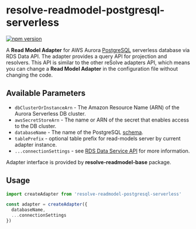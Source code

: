 # **resolve-readmodel-postgresql-serverless**
[![npm version](https://badge.fury.io/js/resolve-readmodel-postgresql-serverless.svg)](https://badge.fury.io/js/resolve-readmodel-postgresql-serverless)
 
A **Read Model Adapter** for AWS Aurora [PostgreSQL](https://www.postgresql.org) serverless database via RDS Data API.
The adapter provides a query API for projection and resolvers. This API is similar to the other reSolve adapters API, which means you can change a **Read Model Adapter** in the configuration file without changing the code.

## Available Parameters

* `dbClusterOrInstanceArn` - The Amazon Resource Name (ARN) of the Aurora Serverless DB cluster.
* `awsSecretStoreArn` - The name or ARN of the secret that enables access to the DB cluster.
* `databaseName` - The name of the PostgreSQL [schema](https://www.postgresql.org/docs/10/ddl-schemas.html).
* `tablePrefix` - optional table prefix for read-models server by current adapter instance.
* `...connectionSettings` - see [RDS Data Service API](https://docs.aws.amazon.com/AWSJavaScriptSDK/latest/AWS/RDSDataService.html) for more information.

Adapter interface is provided by **resolve-readmodel-base** package.

## Usage

```js
import createAdapter from 'resolve-readmodel-postgresql-serverless'

const adapter = createAdapter({
  databaseName,
  ...connectionSettings
})
```

